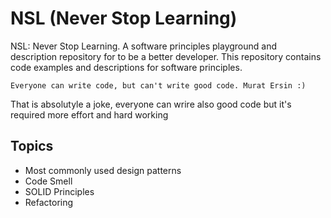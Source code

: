 # NSL (Never Stop Learning)

NSL: Never Stop Learning. A software principles playground and description repository for to be a better developer. This repository contains code examples and descriptions for software principles.

`Everyone can write code, but can't write good code. Murat Ersin :)`

That is absolutyle a joke, everyone can wrire also good code but it's required more effort and hard working

## Topics

- Most commonly used design patterns
- Code Smell
- SOLID Principles
- Refactoring
